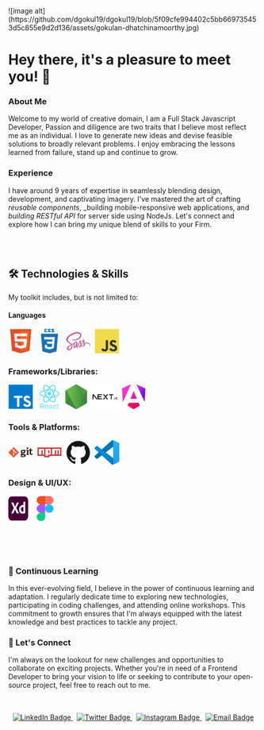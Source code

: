<div>
![image alt](https://github.com/dgokul19/dgokul19/blob/5f09cfe994402c5bb669735453d5c855e9d2d136/assets/gokulan-dhatchinamoorthy.jpg)
<!-- 
 <img alt="Profile Banner" src="https://drive.google.com/file/d/1mhnuMefjtpc26dxDYInKCyuYJSuHxnsq/view?usp=sharing"> -->
</div>

# Hey there, it's a pleasure to meet you! 👋

### About Me
Welcome to my world of creative domain, I am a Full Stack Javascript Developer, Passion and diligence are two traits that I believe most reflect me as an individual. I love to generate new ideas and devise feasible solutions to broadly relevant problems.
I enjoy embracing the lessons learned from failure, stand up and continue to grow.


### Experience
I have around 9 years of expertise in seamlessly blending design, development, and captivating imagery. I've mastered the art of crafting _reusable components_, _building mobile-responsive web applications, and _building RESTful API_ for server side using NodeJs. Let's connect and explore how I can bring my unique blend of skills to your Firm.

<br><br>



## 🛠️ Technologies & Skills
My toolkit includes, but is not limited to:

 #### Languages 
<div>
   <img src="https://github.com/devicons/devicon/blob/master/icons/html5/html5-original.svg" title="HTML5" alt="HTML" width="50" height="50"/>&nbsp;
  <img src="https://github.com/devicons/devicon/blob/master/icons/css3/css3-plain-wordmark.svg"  title="CSS3" alt="CSS" width="50" height="50"/>&nbsp;
  <img src="https://github.com/devicons/devicon/blob/master/icons/sass/sass-original.svg"  title="SASS" alt="SASS" width="50" height="50"/>&nbsp;
  <img src="https://github.com/devicons/devicon/blob/master/icons/javascript/javascript-original.svg" title="JavaScript" alt="JavaScript" width="50" height="50"/>&nbsp;

</div>

### Frameworks/Libraries: 
<div>
  <img src="https://github.com/devicons/devicon/blob/master/icons/typescript/typescript-original.svg" title="TYPESCRIPT" alt="Typescript" width="50" height="50"/>&nbsp;
  <img src="https://github.com/devicons/devicon/blob/master/icons/react/react-original-wordmark.svg" title="React" alt="React" width="50" height="50"/>
  <img src="https://github.com/devicons/devicon/blob/master/icons/nodejs/nodejs-original.svg" title="NodeJs" alt="NodeJs" width="50" height="50"/>&nbsp;
  <img src="https://github.com/devicons/devicon/blob/master/icons/nextjs/nextjs-original-wordmark.svg" title="Nextjs" alt="NextJS" width="50" height="50"/>&nbsp;
  <img src="https://github.com/devicons/devicon/blob/master/icons/angular/angular-original.svg" title="Angular" alt="Angular" width="50" height="50" />&nbsp;
</div>

### Tools & Platforms: 
<div>
 <img src="https://github.com/devicons/devicon/blob/master/icons/git/git-original-wordmark.svg" title="Git" alt="Git" width="50" height="50"/>&nbsp;
 <img src="https://github.com/devicons/devicon/blob/master/icons/npm/npm-original-wordmark.svg" title="npm" alt="npm" width="50" height="50"/>&nbsp;
 <img src="https://github.com/devicons/devicon/blob/master/icons/github/github-original.svg" title="GitHub" alt="GitHub" width="50" height="50"/>&nbsp;
 <img src="https://github.com/devicons/devicon/blob/master/icons/vscode/vscode-original.svg" title="VSCode" alt="VSCode" width="50" height="50"/>&nbsp;
</div>

### Design & UI/UX: 
<div>
   <img src="https://github.com/devicons/devicon/blob/master/icons/xd/xd-plain.svg" title="Xd" alt="Xd" width="40" height="50"/>&nbsp;
  <img src="https://github.com/devicons/devicon/blob/master/icons/figma/figma-original.svg" title="Figma" alt="Figma" width="50" height="50"/>&nbsp;
</div>


<br><br><br>

### 🌱 Continuous Learning
In this ever-evolving field, I believe in the power of continuous learning and adaptation. I regularly dedicate time to exploring new technologies, participating in coding challenges, and attending online workshops. This commitment to growth ensures that I'm always equipped with the latest knowledge and best practices to tackle any project.

### 🤝 Let's Connect
I'm always on the lookout for new challenges and opportunities to collaborate on exciting projects. Whether you're in need of a Frontend Developer to bring your vision to life or seeking to contribute to your open-source project, feel free to reach out to me.

<div id="badges" align="center">
  <br><br>
  <a href="https://www.linkedin.com/in/dgokul19">
    <img src="https://img.shields.io/badge/LinkedIn-blue?style=for-the-badge&logo=linkedin&logoColor=white" alt="LinkedIn Badge"/>
  </a>&nbsp;
  <a href="https://www.twitter.com/dgokul19">
    <img src="https://img.shields.io/badge/Twitter-blue?style=for-the-badge&logo=twitter&logoColor=white&color=1DA1F2" alt="Twitter Badge" />
  </a>&nbsp;
  <a href="[https://www.instagram.com/madnessonboard]">
    <img src="https://img.shields.io/badge/Instagram-blue?style=for-the-badge&logo=instagram&logoColor=white&color=e95950" alt="Instagram Badge" />
  </a>&nbsp;
  <a href="mailto:dgokul19@gmail.com">
    <img src="https://img.shields.io/badge/Gmail-blue?style=for-the-badge&logo=gmail&logoColor=white&color=bb001b" alt="Email Badge" />
  </a>
</div>

<br>


